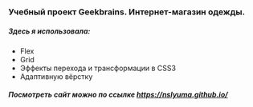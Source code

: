 ### Учебный проект Geekbrains. Интернет-магазин одежды.
##### Здесь я использовала:
* Flex
* Grid
* Эффекты перехода и трансформации в CSS3
* Адаптивную вёрстку
##### Посмотреть сайт можно по ссылке https://nslyuma.github.io/
